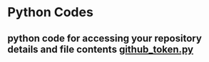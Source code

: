 # Python Codes
## python code for accessing your repository details and file contents [github_token.py](https://github.com/patilparvatih/python/blob/main/github_token.py)
